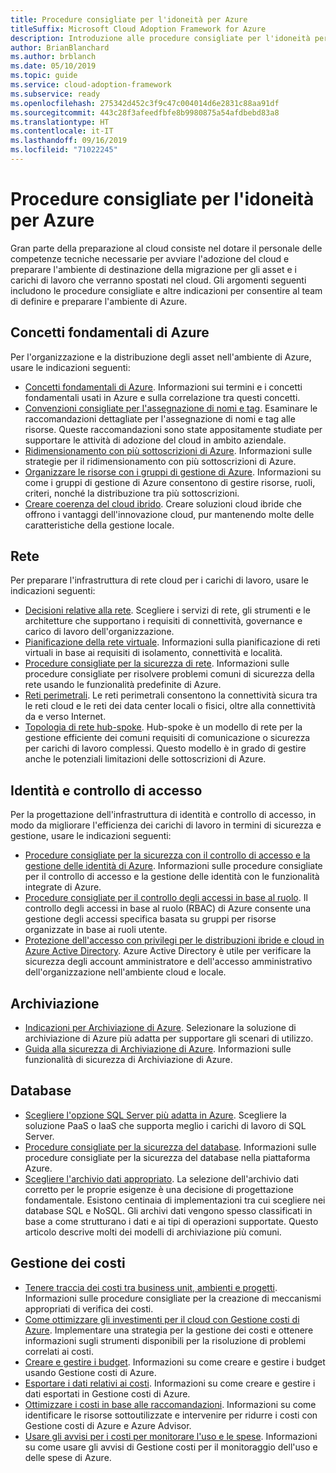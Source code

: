 ```yaml
---
title: Procedure consigliate per l'idoneità per Azure
titleSuffix: Microsoft Cloud Adoption Framework for Azure
description: Introduzione alle procedure consigliate per l'idoneità per Azure
author: BrianBlanchard
ms.author: brblanch
ms.date: 05/10/2019
ms.topic: guide
ms.service: cloud-adoption-framework
ms.subservice: ready
ms.openlocfilehash: 275342d452c3f9c47c004014d6e2831c88aa91df
ms.sourcegitcommit: 443c28f3afeedfbfe8b9980875a54afdbebd83a8
ms.translationtype: HT
ms.contentlocale: it-IT
ms.lasthandoff: 09/16/2019
ms.locfileid: "71022245"
---
```

# <a name="best-practices-for-azure-readiness"></a>Procedure consigliate per l'idoneità per Azure

Gran parte della preparazione al cloud consiste nel dotare il personale delle competenze tecniche necessarie per avviare l'adozione del cloud e preparare l'ambiente di destinazione della migrazione per gli asset e i carichi di lavoro che verranno spostati nel cloud. Gli argomenti seguenti includono le procedure consigliate e altre indicazioni per consentire al team di definire e preparare l'ambiente di Azure.

## <a name="azure-fundamentals"></a>Concetti fondamentali di Azure

Per l'organizzazione e la distribuzione degli asset nell'ambiente di Azure, usare le indicazioni seguenti:

- [Concetti fondamentali di Azure](../considerations/fundamental-concepts.md). Informazioni sui termini e i concetti fondamentali usati in Azure e sulla correlazione tra questi concetti.
- [Convenzioni consigliate per l'assegnazione di nomi e tag](../considerations/naming-and-tagging.md). Esaminare le raccomandazioni dettagliate per l'assegnazione di nomi e tag alle risorse. Queste raccomandazioni sono state appositamente studiate per supportare le attività di adozione del cloud in ambito aziendale.
- [Ridimensionamento con più sottoscrizioni di Azure](../considerations/scaling-subscriptions.md). Informazioni sulle strategie per il ridimensionamento con più sottoscrizioni di Azure.
- [Organizzare le risorse con i gruppi di gestione di Azure](https://docs.microsoft.com/azure/governance/management-groups/?toc=https://docs.microsoft.com/azure/cloud-adoption-framework/toc.json&bc=https://docs.microsoft.com/azure/cloud-adoption-framework/bread/toc.json). Informazioni su come i gruppi di gestione di Azure consentono di gestire risorse, ruoli, criteri, nonché la distribuzione tra più sottoscrizioni.
- [Creare coerenza del cloud ibrido](../../infrastructure/misc/hybrid-consistency.md). Creare soluzioni cloud ibride che offrono i vantaggi dell'innovazione cloud, pur mantenendo molte delle caratteristiche della gestione locale.

## <a name="networking"></a>Rete

Per preparare l'infrastruttura di rete cloud per i carichi di lavoro, usare le indicazioni seguenti:

- [Decisioni relative alla rete](../considerations/network-decisions.md). Scegliere i servizi di rete, gli strumenti e le architetture che supportano i requisiti di connettività, governance e carico di lavoro dell'organizzazione.
- [Pianificazione della rete virtuale](https://docs.microsoft.com/azure/virtual-network/virtual-network-vnet-plan-design-arm?toc=https://docs.microsoft.com/azure/cloud-adoption-framework/toc.json&bc=https://docs.microsoft.com/azure/cloud-adoption-framework/bread/toc.json). Informazioni sulla pianificazione di reti virtuali in base ai requisiti di isolamento, connettività e località.
- [Procedure consigliate per la sicurezza di rete](https://docs.microsoft.com/azure/security/azure-security-network-security-best-practices?toc=https://docs.microsoft.com/azure/cloud-adoption-framework/toc.json&bc=https://docs.microsoft.com/azure/cloud-adoption-framework/bread/toc.json). Informazioni sulle procedure consigliate per risolvere problemi comuni di sicurezza della rete usando le funzionalità predefinite di Azure.
- [Reti perimetrali](./perimeter-networks.md). Le reti perimetrali consentono la connettività sicura tra le reti cloud e le reti dei data center locali o fisici, oltre alla connettività da e verso Internet.
- [Topologia di rete hub-spoke](./hub-spoke-network-topology.md). Hub-spoke è un modello di rete per la gestione efficiente dei comuni requisiti di comunicazione o sicurezza per carichi di lavoro complessi. Questo modello è in grado di gestire anche le potenziali limitazioni delle sottoscrizioni di Azure.

## <a name="identity-and-access-control"></a>Identità e controllo di accesso

Per la progettazione dell'infrastruttura di identità e controllo di accesso, in modo da migliorare l'efficienza dei carichi di lavoro in termini di sicurezza e gestione, usare le indicazioni seguenti:

- [Procedure consigliate per la sicurezza con il controllo di accesso e la gestione delle identità di Azure](https://docs.microsoft.com/azure/security/azure-security-identity-management-best-practices?toc=https://docs.microsoft.com/azure/cloud-adoption-framework/toc.json&bc=https://docs.microsoft.com/azure/cloud-adoption-framework/bread/toc.json). Informazioni sulle procedure consigliate per il controllo di accesso e la gestione delle identità con le funzionalità integrate di Azure.
- [Procedure consigliate per il controllo degli accessi in base al ruolo](./roles.md). Il controllo degli accessi in base al ruolo (RBAC) di Azure consente una gestione degli accessi specifica basata su gruppi per risorse organizzate in base ai ruoli utente.
- [Protezione dell'accesso con privilegi per le distribuzioni ibride e cloud in Azure Active Directory](https://docs.microsoft.com/azure/active-directory/users-groups-roles/directory-admin-roles-secure?toc=https://docs.microsoft.com/azure/cloud-adoption-framework/toc.json&bc=https://docs.microsoft.com/azure/cloud-adoption-framework/bread/toc.json). Azure Active Directory è utile per verificare la sicurezza degli account amministratore e dell'accesso amministrativo dell'organizzazione nell'ambiente cloud e locale.

## <a name="storage"></a>Archiviazione

- [Indicazioni per Archiviazione di Azure](../considerations/storage-guidance.md). Selezionare la soluzione di archiviazione di Azure più adatta per supportare gli scenari di utilizzo.
- [Guida alla sicurezza di Archiviazione di Azure](https://docs.microsoft.com/azure/storage/common/storage-security-guide?toc=https://docs.microsoft.com/azure/cloud-adoption-framework/toc.json&bc=https://docs.microsoft.com/azure/cloud-adoption-framework/bread/toc.json). Informazioni sulle funzionalità di sicurezza di Archiviazione di Azure.

## <a name="databases"></a>Database

- [Scegliere l'opzione SQL Server più adatta in Azure](https://docs.microsoft.com/azure/sql-database/sql-database-paas-vs-sql-server-iaas?toc=https://docs.microsoft.com/azure/cloud-adoption-framework/toc.json&bc=https://docs.microsoft.com/azure/cloud-adoption-framework/bread/toc.json). Scegliere la soluzione PaaS o IaaS che supporta meglio i carichi di lavoro di SQL Server.
- [Procedure consigliate per la sicurezza del database](https://docs.microsoft.com/azure/security/azure-database-security-best-practices?toc=https://docs.microsoft.com/azure/cloud-adoption-framework/toc.json&bc=https://docs.microsoft.com/azure/cloud-adoption-framework/bread/toc.json). Informazioni sulle procedure consigliate per la sicurezza del database nella piattaforma Azure.
- [Scegliere l'archivio dati appropriato](https://docs.microsoft.com/azure/architecture/guide/technology-choices/data-store-overview). La selezione dell'archivio dati corretto per le proprie esigenze è una decisione di progettazione fondamentale. Esistono centinaia di implementazioni tra cui scegliere nei database SQL e NoSQL. Gli archivi dati vengono spesso classificati in base a come strutturano i dati e ai tipi di operazioni supportate. Questo articolo descrive molti dei modelli di archiviazione più comuni.

## <a name="cost-management"></a>Gestione dei costi

- [Tenere traccia dei costi tra business unit, ambienti e progetti](./track-costs.md). Informazioni sulle procedure consigliate per la creazione di meccanismi appropriati di verifica dei costi.
- [Come ottimizzare gli investimenti per il cloud con Gestione costi di Azure](https://docs.microsoft.com/azure/cost-management/cost-mgt-best-practices?toc=https://docs.microsoft.com/azure/cloud-adoption-framework/toc.json&bc=https://docs.microsoft.com/azure/cloud-adoption-framework/bread/toc.json). Implementare una strategia per la gestione dei costi e ottenere informazioni sugli strumenti disponibili per la risoluzione di problemi correlati ai costi.
- [Creare e gestire i budget](https://docs.microsoft.com/azure/cost-management/tutorial-acm-create-budgets?toc=https://docs.microsoft.com/azure/cloud-adoption-framework/toc.json&bc=https://docs.microsoft.com/azure/cloud-adoption-framework/bread/toc.json). Informazioni su come creare e gestire i budget usando Gestione costi di Azure.
- [Esportare i dati relativi ai costi](https://docs.microsoft.com/azure/cost-management/tutorial-export-acm-data?toc=https://docs.microsoft.com/azure/cloud-adoption-framework/toc.json&bc=https://docs.microsoft.com/azure/cloud-adoption-framework/bread/toc.json). Informazioni su come creare e gestire i dati esportati in Gestione costi di Azure.
- [Ottimizzare i costi in base alle raccomandazioni](https://docs.microsoft.com/azure/cost-management/tutorial-acm-opt-recommendations?toc=https://docs.microsoft.com/azure/cloud-adoption-framework/toc.json&bc=https://docs.microsoft.com/azure/cloud-adoption-framework/bread/toc.json). Informazioni su come identificare le risorse sottoutilizzate e intervenire per ridurre i costi con Gestione costi di Azure e Azure Advisor.
- [Usare gli avvisi per i costi per monitorare l'uso e le spese](https://docs.microsoft.com/azure/cost-management/cost-mgt-alerts-monitor-usage-spending?toc=https://docs.microsoft.com/azure/cloud-adoption-framework/toc.json&bc=https://docs.microsoft.com/azure/cloud-adoption-framework/bread/toc.json). Informazioni su come usare gli avvisi di Gestione costi per il monitoraggio dell'uso e delle spese di Azure.
